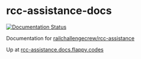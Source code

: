 # rcc-assistance-docs
[![Documentation Status](https://readthedocs.org/projects/rcc-assistance-docs/badge/?version=latest)](https://rcc-assistance-docs.readthedocs.io/en/latest/?badge=latest)

Documentation for [railchallengecrew/rcc-assistance](https://github.com/railchallengecrew/rcc-assistance)

Up at [rcc-assistance.docs.flappy.codes](http://rcc-assistance.docs.flappy.codes)
